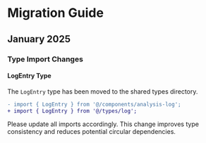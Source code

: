 # Migration Guide

## January 2025

### Type Import Changes

#### LogEntry Type
The `LogEntry` type has been moved to the shared types directory.

```diff
- import { LogEntry } from '@/components/analysis-log';
+ import { LogEntry } from '@/types/log';
```

Please update all imports accordingly. This change improves type consistency and reduces potential circular dependencies.
